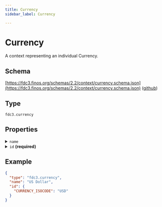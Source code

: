 ```yaml
---
title: Currency
sidebar_label: Currency

---
```


# Currency

A context representing an individual Currency.

## Schema

[https://fdc3.finos.org/schemas/2.2/context/currency.schema.json](https://fdc3.finos.org/schemas/2.2/context/currency.schema.json) ([github](https://github.com/finos/FDC3/tree/main/packages/fdc3-context/schemas/context/currency.schema.json))

## Type

`fdc3.currency`

## Properties

<details>
  <summary><code>name</code></summary>

**type**: `string`

The name of the currency for display purposes

</details>

<details>
  <summary><code>id</code> <strong>(required)</strong></summary>

**type**: `object`

**Subproperties:**

<details>
  <summary><code>CURRENCY_ISOCODE</code></summary>

**type**: `string`

The `CURRENCY_ISOCODE` should conform to 3 character alphabetic codes defined in [ISO 4217](https://www.iso.org/iso-4217-currency-codes.html)

</details>

</details>

## Example

```json
{
  "type": "fdc3.currency",
  "name": "US Dollar",
  "id": {
    "CURRENCY_ISOCODE": "USD"
  }
}
```

